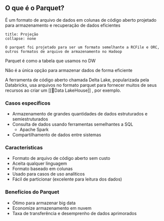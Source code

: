 
## O que é o Parquet?

É um formato de arquivo de dados em colunas de código aberto projetado para armazenamento e recuperação de dados eficientes

```ad-info
title: Projeção
collapse: none

O parquet foi projetado para ser um formato semelhante a RCFile e ORC, outros formatos de arquivo de armazenamento no Hadoop
```

Parquet é como a tabela que usamos no DW

Não é a única opção para armazenar dados de forma eficiente

A ferramenta de código aberto chamada Delta Lake, popularizada pela Databricks, usa arquivos no formato parquet para fornecer muitos de seus recursos ao criar um [[💽Data LakeHouse]] , por exemplo.
### Casos específicos
- Armazenamento de grandes quantidades de dados estruturados e semiestruturados
- Consulta de dados usando ferramentas semelhantes a SQL
	- Apache Spark
- Compartilhamento de dados entre sistemas
### Características

- Formato de arquivo de código aberto sem custo
- Aceita qualquer linguagem
- Formato baseado em colunas
- Usado para casos de uso analíticos
- Fácil de particionar (excelente para leitura dos dados)

### Benefícios do Parquet

- Ótimo para armazenar big data
- Economize armazenamento em nuvem 
- Taxa de transferência e desemprenho de dados aprimorados